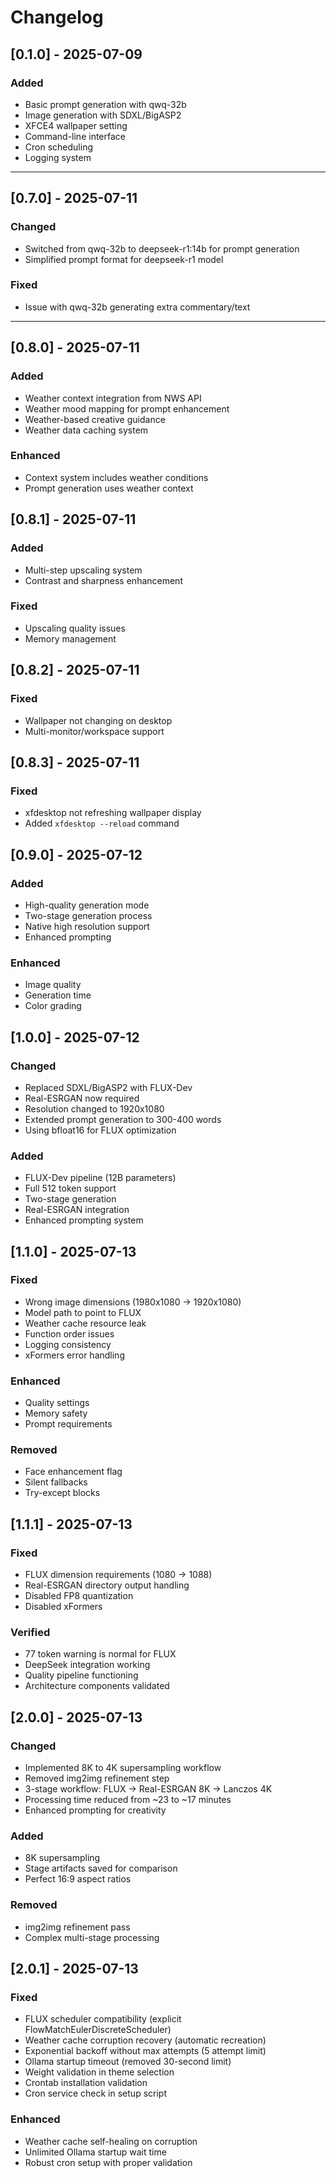 # Changelog

## [0.1.0] - 2025-07-09

### Added
- Basic prompt generation with qwq-32b
- Image generation with SDXL/BigASP2
- XFCE4 wallpaper setting
- Command-line interface
- Cron scheduling
- Logging system

---

## [0.7.0] - 2025-07-11

### Changed
- Switched from qwq-32b to deepseek-r1:14b for prompt generation
- Simplified prompt format for deepseek-r1 model

### Fixed
- Issue with qwq-32b generating extra commentary/text

---

## [0.8.0] - 2025-07-11

### Added
- Weather context integration from NWS API
- Weather mood mapping for prompt enhancement
- Weather-based creative guidance
- Weather data caching system

### Enhanced
- Context system includes weather conditions
- Prompt generation uses weather context

## [0.8.1] - 2025-07-11

### Added
- Multi-step upscaling system
- Contrast and sharpness enhancement

### Fixed
- Upscaling quality issues
- Memory management

## [0.8.2] - 2025-07-11

### Fixed
- Wallpaper not changing on desktop
- Multi-monitor/workspace support

## [0.8.3] - 2025-07-11

### Fixed
- xfdesktop not refreshing wallpaper display
- Added `xfdesktop --reload` command

## [0.9.0] - 2025-07-12

### Added
- High-quality generation mode
- Two-stage generation process
- Native high resolution support
- Enhanced prompting

### Enhanced 
- Image quality
- Generation time
- Color grading

## [1.0.0] - 2025-07-12

### Changed
- Replaced SDXL/BigASP2 with FLUX-Dev
- Real-ESRGAN now required
- Resolution changed to 1920x1080
- Extended prompt generation to 300-400 words
- Using bfloat16 for FLUX optimization

### Added
- FLUX-Dev pipeline (12B parameters)
- Full 512 token support
- Two-stage generation
- Real-ESRGAN integration
- Enhanced prompting system

## [1.1.0] - 2025-07-13

### Fixed
- Wrong image dimensions (1980x1080 → 1920x1080)
- Model path to point to FLUX
- Weather cache resource leak
- Function order issues
- Logging consistency
- xFormers error handling

### Enhanced
- Quality settings
- Memory safety
- Prompt requirements

### Removed
- Face enhancement flag
- Silent fallbacks
- Try-except blocks

## [1.1.1] - 2025-07-13

### Fixed
- FLUX dimension requirements (1080 → 1088)
- Real-ESRGAN directory output handling
- Disabled FP8 quantization
- Disabled xFormers

### Verified
- 77 token warning is normal for FLUX
- DeepSeek integration working
- Quality pipeline functioning
- Architecture components validated

## [2.0.0] - 2025-07-13

### Changed
- Implemented 8K to 4K supersampling workflow
- Removed img2img refinement step
- 3-stage workflow: FLUX → Real-ESRGAN 8K → Lanczos 4K
- Processing time reduced from ~23 to ~17 minutes
- Enhanced prompting for creativity

### Added
- 8K supersampling
- Stage artifacts saved for comparison
- Perfect 16:9 aspect ratios

### Removed
- img2img refinement pass
- Complex multi-stage processing

## [2.0.1] - 2025-07-13

### Fixed
- FLUX scheduler compatibility (explicit FlowMatchEulerDiscreteScheduler)
- Weather cache corruption recovery (automatic recreation)
- Exponential backoff without max attempts (5 attempt limit)
- Ollama startup timeout (removed 30-second limit)
- Weight validation in theme selection
- Crontab installation validation
- Cron service check in setup script

### Enhanced
- Weather cache self-healing on corruption
- Unlimited Ollama startup wait time
- Robust cron setup with proper validation